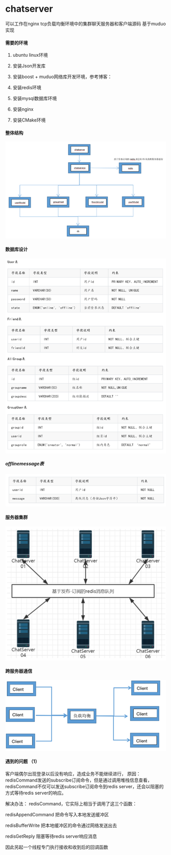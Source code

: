 # chatserver
可以工作在nginx tcp负载均衡环境中的集群聊天服务器和客户端源码  基于muduo实现

#### 需要的环境

1. ubuntu linux环境

2. 安装Json开发库

3. 安装boost + muduo网络库开发环境，参考博客：

4. 安装redis环境

5. 安装mysql数据库环境

6. 安装nginx

7. 安装CMake环境
#### 整体结构
![1](https://github.com/donghe0313/chatserver/blob/main/pic/5.png)
#### 数据库设计
![2](https://github.com/donghe0313/chatserver/blob/main/pic/1.png)
##### offlinemessage表
![3](https://github.com/donghe0313/chatserver/blob/main/pic/2.png)
#### 服务器集群
![4](https://github.com/donghe0313/chatserver/blob/main/pic/3.png)
#### 跨服务器通信
![5](https://github.com/donghe0313/chatserver/blob/main/pic/4.png)

#### 遇到的问题 （1） 
  客户端偶尔出现登录以后没有响应，造成业务不能继续进行，
  原因：
  redisCommand发送的subscribe订阅命令，但是通过调用堆栈信息查看，redisCommand不仅可以发送subscribe订阅命令到redis server，还会以阻塞的方式等待redis server的响应。
  
  解决办法：
  redisCommand，它实际上相当于调用了这三个函数：
  
  redisAppendCommand 把命令写入本地发送缓冲区
  
  redisBufferWrite 把本地缓冲区的命令通过网络发送出去
  
  redisGetReply 阻塞等待redis server响应消息
  
  因此另起一个线程专门执行接收和收到后的回调函数
